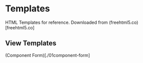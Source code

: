 # Templates

HTML Templates for reference.
Downloaded from (freehtml5.co)[freehtml5.co]


## View Templates
(Component Form)[./01component-form]
